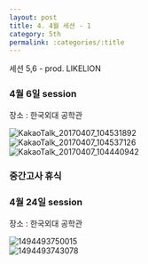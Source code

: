 ```yaml
---
layout: post
title: 4. 4월 세션 - 1
category: 5th
permalink: :categories/:title
---
```


세션 5,6 - prod. LIKELION  


### 4월 6일 session

장소 : 한국외대 공학관  

![KakaoTalk_20170407_104531892](https://user-images.githubusercontent.com/30469948/99147926-05f21d00-26c8-11eb-8367-be531b906810.jpg)  
![KakaoTalk_20170407_104537126](https://user-images.githubusercontent.com/30469948/99147930-0db1c180-26c8-11eb-960c-f68c27032e4a.jpg)  
![KakaoTalk_20170407_104440942](https://user-images.githubusercontent.com/30469948/99147931-0e4a5800-26c8-11eb-903c-504c1c56e86b.jpg)  
 


### 중간고사 휴식

### 4월 24일 session

장소 : 한국외대 공학관  

![1494493750015](https://user-images.githubusercontent.com/30469948/99147928-0b4f6780-26c8-11eb-858f-2623a99a808a.jpg)  
![1494493743078](https://user-images.githubusercontent.com/30469948/99147929-0c809480-26c8-11eb-8a16-94fdc7e5535c.jpg)  